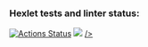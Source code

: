 ### Hexlet tests and linter status:
[![Actions Status](https://github.com/MlkProduction/frontend-project-lvl1/workflows/hexlet-check/badge.svg)](https://github.com/MlkProduction/frontend-project-lvl1/actions)
<a href="https://codeclimate.com/github/codeclimate/codeclimate/maintainability"><img src="https://api.codeclimate.com/v1/badges/a99a88d28ad37a79dbf6/maintainability" /></a>
<a href="https://asciinema.org/a/0Gizc2IKKx933GGFWmvORuzPC>"> /></a>
